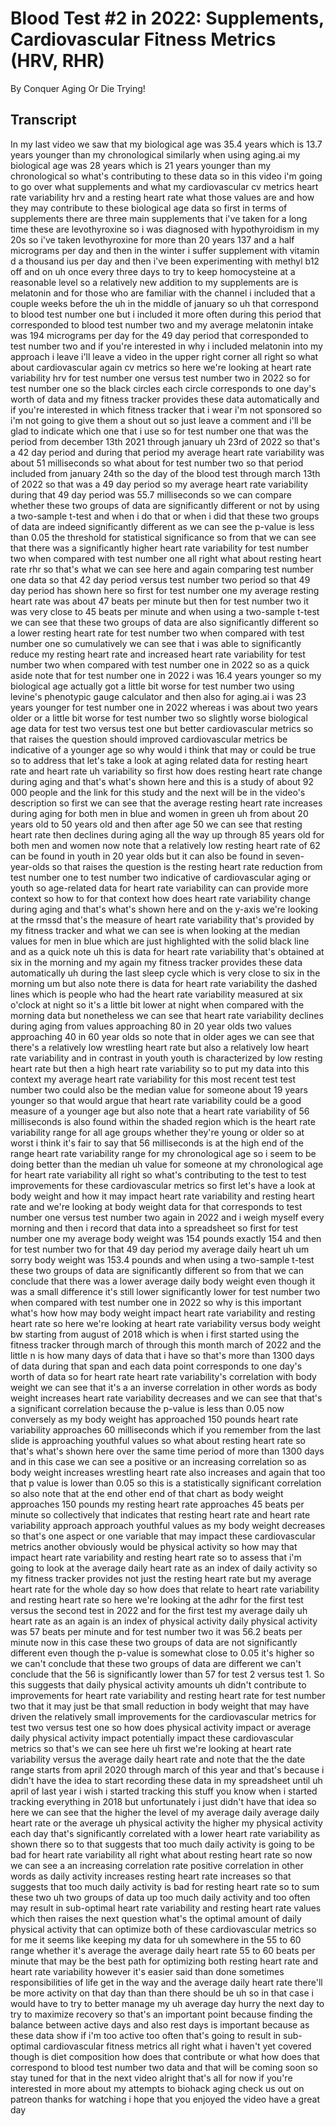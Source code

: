 # Blood Test #2 in 2022: Supplements, Cardiovascular Fitness Metrics (HRV, RHR)

By Conquer Aging Or Die Trying! 


## Transcript

In my last video we saw that my biological age was 35.4 years which is 13.7 years younger than my chronological similarly when using aging.ai my biological age was 28 years which is 21 years younger than my chronological so what's contributing to these data so in this video i'm going to go over what supplements and what my cardiovascular cv metrics heart rate variability hrv and a resting heart rate what those values are and how they may contribute to these biological age data so first in terms of supplements there are three main supplements that i've taken for a long time these are levothyroxine so i was diagnosed with hypothyroidism in my 20s so i've taken levothyroxine for more than 20 years 137 and a half micrograms per day and then in the winter i suffer supplement with vitamin d a thousand ius per day and then i've been experimenting with methyl b12 off and on uh once every three days to try to keep homocysteine at a reasonable level so a relatively new addition to my supplements are is melatonin and for those who are familiar with the channel i included that a couple weeks before the uh in the middle of january so uh that correspond to blood test number one but i included it more often during this period that corresponded to blood test number two and my average melatonin intake was 194 micrograms per day for the 49 day period that corresponded to test number two and if you're interested in why i included melatonin into my approach i leave i'll leave a video in the upper right corner all right so what about cardiovascular again cv metrics so here we're looking at heart rate variability hrv for test number one versus test number two in 2022 so for test number one so the black circles each circle corresponds to one day's worth of data and my fitness tracker provides these data automatically and if you're interested in which fitness tracker that i wear i'm not sponsored so i'm not going to give them a shout out so just leave a comment and i'll be glad to indicate which one that i use so for test number one that was the period from december 13th 2021 through january uh 23rd of 2022 so that's a 42 day period and during that period my average heart rate variability was about 51 milliseconds so what about for test number two so that period included from january 24th so the day of the blood test through march 13th of 2022 so that was a 49 day period so my average heart rate variability during that 49 day period was 55.7 milliseconds so we can compare whether these two groups of data are significantly different or not by using a two-sample t-test and when i do that or when i did that these two groups of data are indeed significantly different as we can see the p-value is less than 0.05 the threshold for statistical significance so from that we can see that there was a significantly higher heart rate variability for test number two when compared with test number one all right what about resting heart rate rhr so that's what we can see here and again comparing test number one data so that 42 day period versus test number two period so that 49 day period has shown here so first for test number one my average resting heart rate was about 47 beats per minute but then for test number two it was very close to 45 beats per minute and when using a two-sample t-test we can see that these two groups of data are also significantly different so a lower resting heart rate for test number two when compared with test number one so cumulatively we can see that i was able to significantly reduce my resting heart rate and increased heart rate variability for test number two when compared with test number one in 2022 so as a quick aside note that for test number one in 2022 i was 16.4 years younger so my biological age actually got a little bit worse for test number two using levine's phenotypic gauge calculator and then also for aging.ai i was 23 years younger for test number one in 2022 whereas i was about two years older or a little bit worse for test number two so slightly worse biological age data for test two versus test one but better cardiovascular metrics so that raises the question should improved cardiovascular metrics be indicative of a younger age so why would i think that may or could be true so to address that let's take a look at aging related data for resting heart rate and heart rate uh variability so first how does resting heart rate change during aging and that's what's shown here and this is a study of about 92 000 people and the link for this study and the next will be in the video's description so first we can see that the average resting heart rate increases during aging for both men in blue and women in green uh from about 20 years old to 50 years old and then after age 50 we can see that resting heart rate then declines during aging all the way up through 85 years old for both men and women now note that a relatively low resting heart rate of 62 can be found in youth in 20 year olds but it can also be found in seven-year-olds so that raises the question is the resting heart rate reduction from test number one to test number two indicative of cardiovascular aging or youth so age-related data for heart rate variability can can provide more context so how to for that context how does heart rate variability change during aging and that's what's shown here and on the y-axis we're looking at the rmssd that's the measure of heart rate variability that's provided by my fitness tracker and what we can see is when looking at the median values for men in blue which are just highlighted with the solid black line and as a quick note uh this is data for heart rate variability that's obtained at six in the morning and my again my fitness tracker provides these data automatically uh during the last sleep cycle which is very close to six in the morning um but also note there is data for heart rate variability the dashed lines which is people who had the heart rate variability measured at six o'clock at night so it's a little bit lower at night when compared with the morning data but nonetheless we can see that heart rate variability declines during aging from values approaching 80 in 20 year olds two values approaching 40 in 60 year olds so note that in older ages we can see that there's a relatively low wrestling heart rate but also a relatively low heart rate variability and in contrast in youth youth is characterized by low resting heart rate but then a high heart rate variability so to put my data into this context my average heart rate variability for this most recent test test number two could also be the median value for someone about 19 years younger so that would argue that heart rate variability could be a good measure of a younger age but also note that a heart rate variability of 56 milliseconds is also found within the shaded region which is the heart rate variability range for all age groups whether they're young or older so at worst i think it's fair to say that 56 milliseconds is at the high end of the range heart rate variability range for my chronological age so i seem to be doing better than the median uh value for someone at my chronological age for heart rate variability all right so what's contributing to the test to test improvements for these cardiovascular metrics so first let's have a look at body weight and how it may impact heart rate variability and resting heart rate and we're looking at body weight data for that corresponds to test number one versus test number two again in 2022 and i weigh myself every morning and then i record that data into a spreadsheet so first for test number one my average body weight was 154 pounds exactly 154 and then for test number two for that 49 day period my average daily heart uh um sorry body weight was 153.4 pounds and when using a two-sample t-test these two groups of data are significantly different so from that we can conclude that there was a lower average daily body weight even though it was a small difference it's still lower significantly lower for test number two when compared with test number one in 2022 so why is this important what's how how may body weight impact heart rate variability and resting heart rate so here we're looking at heart rate variability versus body weight bw starting from august of 2018 which is when i first started using the fitness tracker through march of through this month march of 2022 and the little n is how many days of data that i have so that's more than 1300 days of data during that span and each data point corresponds to one day's worth of data so for heart rate heart rate variability's correlation with body weight we can see that it's a an inverse correlation in other words as body weight increases heart rate variability decreases and we can see that that's a significant correlation because the p-value is less than 0.05 now conversely as my body weight has approached 150 pounds heart rate variability approaches 60 milliseconds which if you remember from the last slide is approaching youthful values so what about resting heart rate so that's what's shown here over the same time period of more than 1300 days and in this case we can see a positive or an increasing correlation so as body weight increases wrestling heart rate also increases and again that too that p value is lower than 0.05 so this is a statistically significant correlation so also note that at the end other end of that chart as body weight approaches 150 pounds my resting heart rate approaches 45 beats per minute so collectively that indicates that resting heart rate and heart rate variability approach approach youthful values as my body weight decreases so that's one aspect or one variable that may impact these cardiovascular metrics another obviously would be physical activity so how may that impact heart rate variability and resting heart rate so to assess that i'm going to look at the average daily heart rate as an index of daily activity so my fitness tracker provides not just the resting heart rate but my average heart rate for the whole day so how does that relate to heart rate variability and resting heart rate so here we're looking at the adhr for the first test versus the second test in 2022 and for the first test my average daily uh heart rate as an again is an index of physical activity daily physical activity was 57 beats per minute and for test number two it was 56.2 beats per minute now in this case these two groups of data are not significantly different even though the p-value is somewhat close to 0.05 it's higher so we can't conclude that these two groups of data are different we can't conclude that the 56 is significantly lower than 57 for test 2 versus test 1. So this suggests that daily physical activity amounts uh didn't contribute to improvements for heart rate variability and resting heart rate for test number two that it may just be that small reduction in body weight that may have driven the relatively small improvements for the cardiovascular metrics for test two versus test one so how does physical activity impact or average daily physical activity impact potentially impact these cardiovascular metrics so that's we can see here uh first we're looking at heart rate variability versus the average daily heart rate and note that the the date range starts from april 2020 through march of this year and that's because i didn't have the idea to start recording these data in my spreadsheet until uh april of last year i wish i started tracking this stuff you know when i started tracking everything in 2018 but unfortunately i just didn't have that idea so here we can see that the higher the level of my average daily average daily heart rate or the average uh physical activity the higher my physical activity each day that's significantly correlated with a lower heart rate variability as shown there so to that suggests that too much daily activity is going to be bad for heart rate variability all right what about resting heart rate so now we can see a an increasing correlation rate positive correlation in other words as daily activity increases resting heart rate increases so that suggests that too much daily activity is bad for resting heart rate so to sum these two uh two groups of data up too much daily activity and too often may result in sub-optimal heart rate variability and resting heart rate values which then raises the next question what's the optimal amount of daily physical activity that can optimize both of these cardiovascular metrics so for me it seems like keeping my data for uh somewhere in the 55 to 60 range whether it's average the average daily heart rate 55 to 60 beats per minute that may be the best path for optimizing both resting heart rate and heart rate variability however it's easier said than done sometimes responsibilities of life get in the way and the average daily heart rate there'll be more activity on that day than than there should be uh so in that case i would have to try to better manage my uh average day hurry the next day to try to maximize recovery so that's an important point because finding the balance between active days and also rest days is important because as these data show if i'm too active too often that's going to result in sub-optimal cardiovascular fitness metrics all right what i haven't yet covered though is diet composition how does that contribute or what how does that correspond to blood test number two data and that will be coming soon so stay tuned for that in the next video alright that's all for now if you're interested in more about my attempts to biohack aging check us out on patreon thanks for watching i hope that you enjoyed the video have a great day
